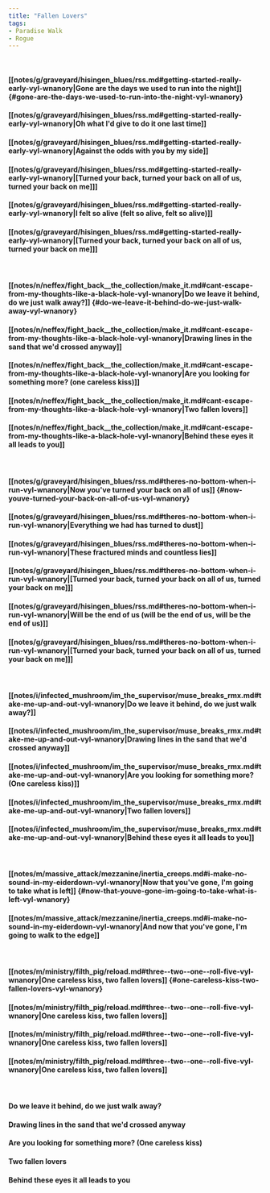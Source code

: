 ```yaml
---
title: "Fallen Lovers"
tags:
- Paradise Walk
- Rogue
---
```

&nbsp;
#### [[notes/g/graveyard/hisingen_blues/rss.md#getting-started-really-early-vyl-wnanory|Gone are the days we used to run into the night]] {#gone-are-the-days-we-used-to-run-into-the-night-vyl-wnanory}
#### [[notes/g/graveyard/hisingen_blues/rss.md#getting-started-really-early-vyl-wnanory|Oh what I'd give to do it one last time]]
#### [[notes/g/graveyard/hisingen_blues/rss.md#getting-started-really-early-vyl-wnanory|Against the odds with you by my side]]
#### [[notes/g/graveyard/hisingen_blues/rss.md#getting-started-really-early-vyl-wnanory|[Turned your back, turned your back on all of us, turned your back on me]]]
#### [[notes/g/graveyard/hisingen_blues/rss.md#getting-started-really-early-vyl-wnanory|I felt so alive (felt so alive, felt so alive)]]
#### [[notes/g/graveyard/hisingen_blues/rss.md#getting-started-really-early-vyl-wnanory|[Turned your back, turned your back on all of us, turned your back on me]]]
&nbsp;
#### [[notes/n/neffex/fight_back__the_collection/make_it.md#cant-escape-from-my-thoughts-like-a-black-hole-vyl-wnanory|Do we leave it behind, do we just walk away?]] {#do-we-leave-it-behind-do-we-just-walk-away-vyl-wnanory}
#### [[notes/n/neffex/fight_back__the_collection/make_it.md#cant-escape-from-my-thoughts-like-a-black-hole-vyl-wnanory|Drawing lines in the sand that we'd crossed anyway]]
#### [[notes/n/neffex/fight_back__the_collection/make_it.md#cant-escape-from-my-thoughts-like-a-black-hole-vyl-wnanory|Are you looking for something more? (one careless kiss)]]
#### [[notes/n/neffex/fight_back__the_collection/make_it.md#cant-escape-from-my-thoughts-like-a-black-hole-vyl-wnanory|Two fallen lovers]]
#### [[notes/n/neffex/fight_back__the_collection/make_it.md#cant-escape-from-my-thoughts-like-a-black-hole-vyl-wnanory|Behind these eyes it all leads to you]]
&nbsp;
#### [[notes/g/graveyard/hisingen_blues/rss.md#theres-no-bottom-when-i-run-vyl-wnanory|Now you've turned your back on all of us]] {#now-youve-turned-your-back-on-all-of-us-vyl-wnanory}
#### [[notes/g/graveyard/hisingen_blues/rss.md#theres-no-bottom-when-i-run-vyl-wnanory|Everything we had has turned to dust]]
#### [[notes/g/graveyard/hisingen_blues/rss.md#theres-no-bottom-when-i-run-vyl-wnanory|These fractured minds and countless lies]]
#### [[notes/g/graveyard/hisingen_blues/rss.md#theres-no-bottom-when-i-run-vyl-wnanory|[Turned your back, turned your back on all of us, turned your back on me]]]
#### [[notes/g/graveyard/hisingen_blues/rss.md#theres-no-bottom-when-i-run-vyl-wnanory|Will be the end of us (will be the end of us, will be the end of us)]]
#### [[notes/g/graveyard/hisingen_blues/rss.md#theres-no-bottom-when-i-run-vyl-wnanory|[Turned your back, turned your back on all of us, turned your back on me]]]
&nbsp;
#### [[notes/i/infected_mushroom/im_the_supervisor/muse_breaks_rmx.md#take-me-up-and-out-vyl-wnanory|Do we leave it behind, do we just walk away?]]
#### [[notes/i/infected_mushroom/im_the_supervisor/muse_breaks_rmx.md#take-me-up-and-out-vyl-wnanory|Drawing lines in the sand that we'd crossed anyway]]
#### [[notes/i/infected_mushroom/im_the_supervisor/muse_breaks_rmx.md#take-me-up-and-out-vyl-wnanory|Are you looking for something more? (One careless kiss)]]
#### [[notes/i/infected_mushroom/im_the_supervisor/muse_breaks_rmx.md#take-me-up-and-out-vyl-wnanory|Two fallen lovers]]
#### [[notes/i/infected_mushroom/im_the_supervisor/muse_breaks_rmx.md#take-me-up-and-out-vyl-wnanory|Behind these eyes it all leads to you]]
&nbsp;
#### [[notes/m/massive_attack/mezzanine/inertia_creeps.md#i-make-no-sound-in-my-eiderdown-vyl-wnanory|Now that you've gone, I'm going to take what is left]] {#now-that-youve-gone-im-going-to-take-what-is-left-vyl-wnanory}
#### [[notes/m/massive_attack/mezzanine/inertia_creeps.md#i-make-no-sound-in-my-eiderdown-vyl-wnanory|And now that you've gone, I'm going to walk to the edge]]
&nbsp;
#### [[notes/m/ministry/filth_pig/reload.md#three--two--one--roll-five-vyl-wnanory|One careless kiss, two fallen lovers]] {#one-careless-kiss-two-fallen-lovers-vyl-wnanory}
#### [[notes/m/ministry/filth_pig/reload.md#three--two--one--roll-five-vyl-wnanory|One careless kiss, two fallen lovers]]
#### [[notes/m/ministry/filth_pig/reload.md#three--two--one--roll-five-vyl-wnanory|One careless kiss, two fallen lovers]]
#### [[notes/m/ministry/filth_pig/reload.md#three--two--one--roll-five-vyl-wnanory|One careless kiss, two fallen lovers]]
&nbsp;
#### Do we leave it behind, do we just walk away?
#### Drawing lines in the sand that we'd crossed anyway
#### Are you looking for something more? (One careless kiss)
#### Two fallen lovers
#### Behind these eyes it all leads to you
